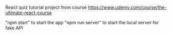 React quiz tutorial project from course https://www.udemy.com/course/the-ultimate-react-course

"npm start" to start the app
"npm run server" to start the local server for fake API

